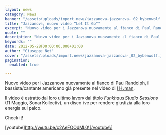 ```yaml
---
layout: news
category: News
banner: "/assets/uploads/import.news/jazzanova-jazzanova-_02_bybenwolf.jpg"
title: "Jazzanova, nuovo video “Let It Go”"
excerpt: "Nuovo video per i Jazzanova nuovamente al fianco di Paul Randolph, il bassista/cantante americano già presente nel video di I Human. Il video è estratto dal loro ultimo lavoro dal titolo Funkhaus Studio Sessions (11 Maggio, Sonar Kollectiv), un disco live per rendere giustizia alla loro energia sul palco. Check it! [youtube]http://youtu.be/c2AeFOOdML0[/youtube]  "
quote: ""
description: "Nuovo video per i Jazzanova nuovamente al fianco di Paul Randolph, il bassista/cantante americano già presente nel video di I Human. Il video è estratto dal loro ultimo lavoro dal titolo Funkhaus Studio Sessions (11 Maggio, Sonar Kollectiv), un disco live per rendere giustizia alla loro energia sul palco. Check it! [youtube]http://youtu.be/c2AeFOOdML0[/youtube]  "
keywords: ""
date: 2012-05-28T00:00:00.000+01:00
author: "Giuseppe Net"
cover: "/assets/uploads/import.news/jazzanova-jazzanova-_02_bybenwolf.jpg"
pagination:
  enabled: true

---
```


Nuovo video per i Jazzanova nuovamente al fianco di Paul Randolph, il bassista/cantante americano già presente nel video di [I Human](https://hotmc.com/nuovo-video-per-i-jazzanova-i-human-con-la-partecipazione-di-paul-randolph/).

Il video è estratto dal loro ultimo lavoro dal titolo _Funkhaus Studio Sessions_ (11 Maggio, Sonar Kollectiv), un disco live per rendere giustizia alla loro energia sul palco.

Check it!

\[youtube\]http://youtu.be/c2AeFOOdML0\[/youtube\]